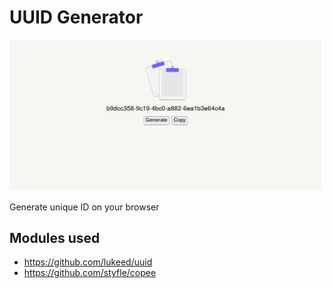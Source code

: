 # UUID Generator

![Screenshoot](./screenshoot.png)

Generate unique ID on your browser

## Modules used

- https://github.com/lukeed/uuid
- https://github.com/styfle/copee
